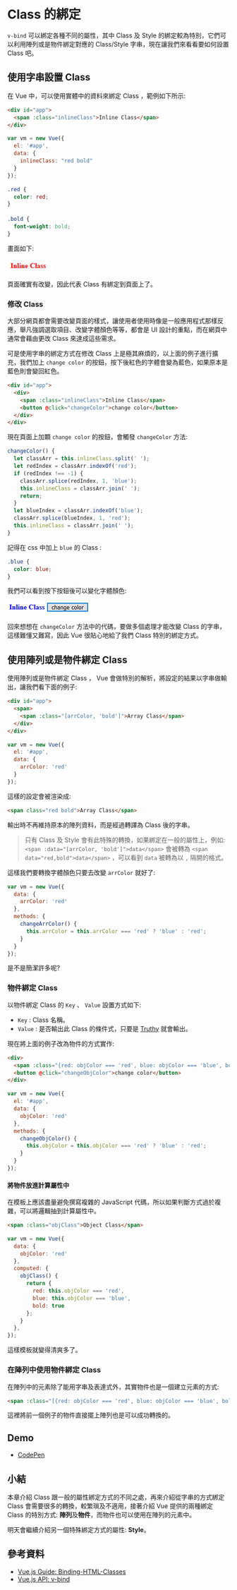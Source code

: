 # Class 的綁定

`v-bind` 可以綁定各種不同的屬性，其中 Class 及 Style 的綁定較為特別，它們可以利用陣列或是物件綁定對應的 Class/Style 字串，現在讓我們來看看要如何設置 Class 吧。

## 使用字串設置 Class

在 Vue 中，可以使用實體中的資料來綁定 Class ，範例如下所示:

```html
<div id="app">
  <span :class="inlineClass">Inline Class</span>
</div>
```

```js
var vm = new Vue({
  el: '#app',
  data: {
    inlineClass: "red bold"
  }
});
```

```css
.red {
  color: red;
}

.bold {
  font-weight: bold;
}
```

畫面如下:

![inlineclassinitial](image/09_Class/inlineclassinitial.png)

頁面確實有改變，因此代表 Class 有綁定到頁面上了。

### 修改 Class

大部分網頁都會需要改變頁面的樣式，讓使用者使用時像是一般應用程式那樣反應，舉凡強調選取項目、改變字體顏色等等，都會是 UI 設計的重點，而在網頁中通常會藉由更改 Class 來達成這些需求。

可是使用字串的綁定方式在修改 Class 上是極其麻煩的，以上面的例子進行擴充，我們加上 `change color` 的按鈕，按下後紅色的字體會變為藍色，如果原本是藍色則會變回紅色。

```html
<div id="app">
  <div>
    <span :class="inlineClass">Inline Class</span>
    <button @click="changeColor">change color</button>
  </div>
</div>
```

現在頁面上加顆 `change color` 的按鈕，會觸發 `changeColor` 方法:

```js
changeColor() {
  let classArr = this.inlineClass.split(' ');
  let redIndex = classArr.indexOf('red');
  if (redIndex !== -1) {
    classArr.splice(redIndex, 1, 'blue');
    this.inlineClass = classArr.join(' ');
    return;
  }
  let blueIndex = classArr.indexOf('blue');
  classArr.splice(blueIndex, 1, 'red');
  this.inlineClass = classArr.join(' ');
}
```

記得在 css 中加上 `blue` 的 Class :

```css
.blue {
  color: blue;
}
```

我們可以看到按下按鈕後可以變化字體顏色:

![inlineclasschange](image/09_Class/inlineclasschange.png)

回來想想在 `changeColor` 方法中的代碼，要做多個處理才能改變 Class 的字串，這樣難懂又難寫，因此 Vue 很貼心地給了我們 Class 特別的綁定方式。

## 使用陣列或是物件綁定 Class

使用陣列或是物件綁定 Class ， Vue 會做特別的解析，將設定的結果以字串做輸出，讓我們看下面的例子:

```html
<div id="app">
  <span>
    <span :class="[arrColor, 'bold']">Array Class</span>
  </div>
</div>
```

```js
var vm = new Vue({
  el: '#app',
  data: {
    arrColor: 'red'
  }
});
```

這樣的設定會被渲染成:

```html
<span class="red bold">Array Class</span>
```

輸出時不再維持原本的陣列資料，而是經過轉譯為 Class 後的字串。

> 只有 Class 及 Style 會有此特殊的轉換，如果綁定在一般的屬性上，例如: `<span :data="[arrColor, 'bold']">data</span>` 會被轉為 `<span data="red,bold">data</span>` ，可以看到 `data` 被轉為以 `,` 隔開的格式。

這樣我們要轉換字體顏色只要去改變 `arrColor` 就好了:

```js
var vm = new Vue({
  data: {
    arrColor: 'red'
  },
  methods: {
    changeArrColor() {
      this.arrColor = this.arrColor === 'red' ? 'blue' : 'red';
    }
  }
});
```

是不是簡潔許多呢?

### 物件綁定 Class

以物件綁定 Class 的 `Key` 、 `Value` 設置方式如下:

* `Key` : Class 名稱。
* `Value` : 是否輸出此 Class 的條件式，只要是 [Truthy](https://developer.mozilla.org/en-US/docs/Glossary/Truthy) 就會輸出。

現在將上面的例子改為物件的方式實作:

```html
<div>
  <span :class="{red: objColor === 'red', blue: objColor === 'blue', bold: true}">Object Class</span>
  <button @click="changeObjColor">change color</button>
</div>
```

```js
var vm = new Vue({
  el: '#app',
  data: {
    objColor: 'red'
  },
  methods: {
    changeObjColor() {
      this.objColor = this.objColor === 'red' ? 'blue' : 'red';
    }
  }
});
```

#### 將物件放進計算屬性中

在模板上應該盡量避免撰寫複雜的 JavaScript 代碼，所以如果判斷方式過於複雜，可以將邏輯抽到計算屬性中。

```html
<span :class="objClass">Object Class</span>
```

```js
var vm = new Vue({
  data: {
    objColor: 'red'
  },
  computed: {
    objClass() {
      return {
        red: this.objColor === 'red', 
        blue: this.objColor === 'blue', 
        bold: true
      };
    }
  },
});
```

這樣模板就變得清爽多了。

### 在陣列中使用物件綁定 Class

在陣列中的元素除了能用字串及表達式外，其實物件也是一個建立元素的方式:

```html
<span :class="[{red: objColor === 'red', blue: objColor === 'blue', bold: true}, 'bold']">Object in Array Class</span>
```

這裡將前一個例子的物件直接擺上陣列也是可以成功轉換的。

## Demo

* [CodePen](https://codepen.io/peterhpchen/pen/VEVPWo)

## 小結

本章介紹 Class 跟一般的屬性綁定方式的不同之處，再來介紹從字串的方式綁定 Class 會需要很多的轉換，較繁瑣及不適用，接著介紹 Vue 提供的兩種綁定 Class 的特別方式: **陣列**及**物件**，而物件也可以使用在陣列的元素中。

明天會繼續介紹另一個特殊綁定方式的屬性: **Style**。

## 參考資料

* [Vue.js Guide: Binding-HTML-Classes](https://vuejs.org/v2/guide/class-and-style.html#Binding-HTML-Classes)
* [Vue.js API: v-bind](https://vuejs.org/v2/api/#v-bind)